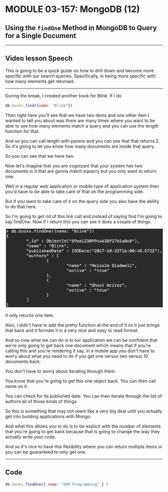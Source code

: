 # MODULE 03-157: MongoDB (12)

## Using the `findOne` Method in MongoDB to Query for a Single Document

---

## Video lesson Speech

This is going to be a quick guide on how to drill down and become more 
specific with our search queries. Specifically, in being more specific 
with how many elements get returned.

****

During the break, I created another book for Blink. If I do 

```js
db.books.find({name: "Blink"})
```

Then right here you'll see that we have two items and one other item I wanted to tell you about was there are many times where you want to be able to see how many elements match a query and you can use the length function for that.  

 And so you can call length with parens and you can see that that returns 2. So it's going to let you know how many documents are inside that query.  

 So you can see that we have two.   

Now let's imagine that you are cognizant that your system has two documents in it that are gonna match equerry but you only want to return one.   

Well in a regular web application or mobile type of application system then you'd have to be able to take care of that on the programming side.   

But if you want to take care of it on the query side you also have the ability to do that here.   

So I'm going to get rid of this link call and instead of saying find I'm going to say findOne. Now if I return this you can see it does a couple of things. 

![large](./03-157_IMG1.png)

It only returns one item.

Also, I didn't have to add the pretty function at the end of it so it just brings that back and it formats it in a very nice and easy to read format.   

And so now what we can do is in our application we can be confident that we're only going to get back one document which means that if you're calling this and you're rendering it say, in a mobile app you don't have to worry about what you need to do if you get one versus two versus 10 documents back.  

 You don't have to worry about iterating through them.   

You know that you're going to get this one object back. You can then call name on it.   

You can check for its published date. You can then iterate through the list of authors all of those kinds of things.   

So this is something that may not seem like a very big deal until you actually get into building applications with Mongo.   

And what this allows you to do is to be explicit with the number of elements that you're going to get back because that is going to change the way they actually write your code.   

And so it's nice to have this flexibility where you can return multiple items or you can be guaranteed to only get one.

****

## Code

```js
db.books.findOne({ name: "OOP Programming" } )
```
